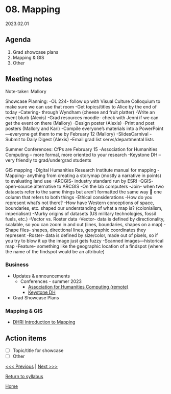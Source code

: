 # 08. Mapping

2023.02.01

## Agenda
1. Grad showcase plans
2. Mapping & GIS
3. Other

## Meeting notes
Note-taker: Mallory

Showcase Planning: 
-OL 224- follow up with Visual Culture Colloquium to make sure we can use that room 
-Get topics/titles to Alice by the end of today 
-Catering- through Wyndham (cheese and fruit platter) 
-Write an event blurb (Alexis) 
-Grad resources moodle- check with Jenni if we can get the event on there (Mallory) 
-Design poster (Alexis) 
-Print and post posters (Mallory and Kari) 
-Compile everyone’s materials into a PowerPoint—everyone get them to me by February 12 (Mallory) 
      -SlidesCarnival 
-Submit to Daily Digest (Alexis) 
-Email grad list servs/departmental lists 

Summer Conferences: CfPs are February 15
-Association for Humanities Computing – more formal, more oriented to your research 
-Keystone DH – very friendly to grad/undergrad students 

GIS mapping 
-Digital Humanities Research Institute manual for mapping 
-Mapping- anything from creating a storymap (mostly a narrative in points) to evaluating land use 
-ARCGIS- industry standard run by ESRI 
-QGIS- open-source alternative to ARCGIS 
    -On the lab computers 
-Join- when two datasets refer to the same things but aren’t formatted the same way  one column that refers to both things 
-Ethical considerations 
    -How do you represent what’s not there? 
    -How have Western conceptions of space, boundaries, etc. shaped our understanding of what a map is? (colonialism, imperialism) 
    -Murky origins of datasets (US military technologies, fossil fuels, etc.) 
-Vector vs. Roster data
    -Vector- data is defined by directionality, scalable, so you can zoom in and out (lines, boundaries, shapes on a map) 
      -Shape files- shapes, directional lines, geographic coordinates they represent
    -Roster- data is defined by size/color, made out of pixels, so if you try to blow it up the image just gets fuzzy
      -Scanned images—historical map
-Feature- something like the geographic location of a findspot (where the name of the findspot would be an attribute) 


### Business
- Updates & announcements
  - Conferences - summer 2023
    - [Association for Humanities Computing (remote)](https://ach2023.ach.org/es/cfp/)
    - [Keystone DH](https://keystonedh.network/2023/cfp)
- Grad Showcase Plans

### Mapping & GIS
- [DHRI Introduction to Mapping](https://curriculum.dhinstitutes.org/workshops/mapping/)


## Action items
- [ ] Topic/title for showcase
- [ ] Other

[<<< Previous](07-data.md) | [Next >>>]()

[Return to syllabus](../syllabus.md)

[Home](../README.md)
